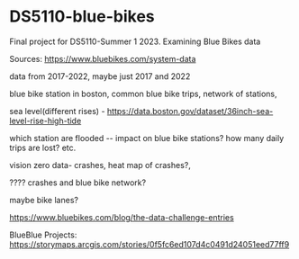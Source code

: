 # DS5110-blue-bikes
Final project for DS5110-Summer 1 2023. Examining Blue Bikes data


Sources: https://www.bluebikes.com/system-data


data from 2017-2022, maybe just 2017 and 2022 


blue bike station in boston, common blue bike trips,  network of stations, 

sea level(different rises) - https://data.boston.gov/dataset/36inch-sea-level-rise-high-tide

which station are flooded -- impact on blue bike stations? how many daily trips are lost? etc. 

vision zero data- crashes, heat map of crashes?, 


???? crashes and blue bike network? 


maybe bike lanes?


https://www.bluebikes.com/blog/the-data-challenge-entries


BlueBlue Projects:
https://storymaps.arcgis.com/stories/0f5fc6ed107d4c0491d24051eed77ff9
